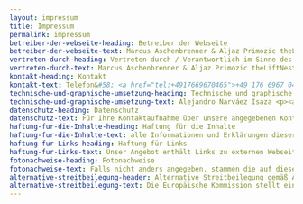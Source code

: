 ```yaml
---
layout: impressum
title: Impressum
permalink: impressum
betreiber-der-webseite-heading: Betreiber der Webseite
betreiber-der-webseite-text: Marcus Aschenbrenner & Aljaz Primozic theLiftNest GbR
vertreten-durch-heading: Vertreten durch / Verantwortlich im Sinne des Presserechtes für den Inhalt der Publikationen ist
vertreten-durch-text: Marcus Aschenbrenner & Aljaz Primozic theLiftNest GbR <p>Franklinstr. 25</p><p>01069 Dresden</p><p>Deutschland</p>
kontakt-heading: Kontakt
kontakt-text: Telefon&#58; <a href="tel:+4917669670465">+49 176 6967 0465</a><p>E-mail&#58; <a href="mailto:kontakt@theliftnest.com" target="_blank">kontakt@theliftnest.com </a></p>
technische-und-graphische-umsetzung-heading: Technische und graphische Umsetzung
technische-und-graphische-umsetzung-text: Alejandro Narváez Isaza <p><a href="https://fluorescente.design/" target="_blank">fluorescente.design</a></p>
datenschutz-heading: Datenschutz
datenschutz-text: Für Ihre Kontaktaufnahme über unsere angegebenen Kontaktdaten (E-Mail, Postadresse) gilt hinsichtlich des Datenschutzes, der Verarbeitung, Speicherung und ggf. Widerspruch unsere Datenschutzerklärung unter <a href="/datenschutz">theliftnest.com/datenschutz</a>
haftung-fur-die-Inhalte-heading: Haftung für die Inhalte
haftung-fur-die-Inhalte-text: alle Informationen und Erklärungen dieser Internetseiten sind ohne Gewähr auf Vollständigkeit und Richtigkeit.
haftung-fur-Links-heading: Haftung für Links
haftung-fur-Links-text: Unser Angebot enthält Links zu externen Webseiten Dritter, auf deren Inhalte wir keinen Einfluss haben. Deshalb können wir für diese fremden Inhalte auch keine Gewähr übernehmen. Für die Inhalte der verlinkten Seiten ist stets der jeweilige Anbieter oder Betreiber der Seiten verantwortlich. Die verlinkten Seiten wurden zum Zeitpunkt der Verlinkung auf mögliche Rechtsverstöße überprüft. Rechtswidrige Inhalte waren zum Zeitpunkt der Verlinkung nicht erkennbar.<p>Eine permanente inhaltliche Kontrolle der verlinkten Seiten ist jedoch ohne konkrete Anhaltspunkte einer Rechtsverletzung nicht zumutbar. Bei Bekanntwerden von Rechtsverletzungen werden wir derartige Links umgehend entfernen.</p>
fotonachweise-heading: Fotonachweise
fotonachweise-text: Falls nicht anders angegeben, stammen die auf dieser Internetpräsenz veröffentlichten Abbildungen dem Archiv von theLiftNest.<p>Eine Verwendung ohne ausdrückliche schriftliche Genehmigung ist bis auf Weiteres nicht gestattet.</p>
alternative-streitbeilegung-header: Alternative Streitbeilegung gemäß Art, 14 Abs. 1ODR-VO und § 36
alternative-streitbeilegung-text: Die Europäische Kommission stellt eine Plattform zur Online-Streitbeilegung (OS) bereit, die Sie unter <a href="http://ec.europa.eu/consumers/odr/" target="_blank">http://ec.europa.eu/consumers/odr/</a> finden. Zur Teilnahme an einem streitbeilegungswerfahren vor einer Vebraucherschlichtungsstelle sind wir nicht verpflichtet und nicht bereit.
---
```

